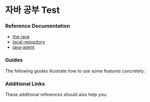 # 자바 공부 Test 

### Reference Documentation
* [the-java](https://www.inflearn.com/course/the-java-code-manipulation)
* [local-repository](https://www.inflearn.com/course/the-java-code-manipulation)
* [java-agent](https://www.inflearn.com/course/the-java-code-manipulation)

### Guides
The following guides illustrate how to use some features concretely:


### Additional Links
These additional references should also help you:

